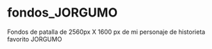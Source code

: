 # fondos_JORGUMO
Fondos de patalla de 2560px X 1600 px de mi personaje de historieta favorito JORGUMO
